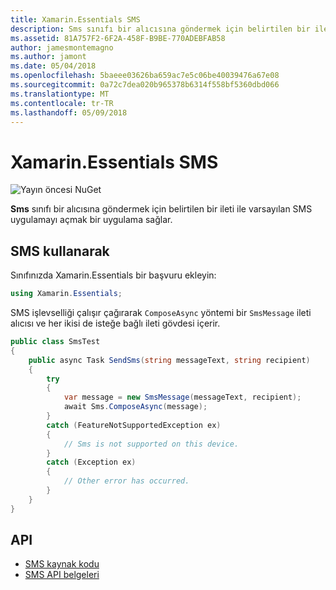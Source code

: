 ```yaml
---
title: Xamarin.Essentials SMS
description: Sms sınıfı bir alıcısına göndermek için belirtilen bir ileti ile varsayılan SMS uygulamayı açmak bir uygulama sağlar.
ms.assetid: 81A757F2-6F2A-458F-B9BE-770ADEBFAB58
author: jamesmontemagno
ms.author: jamont
ms.date: 05/04/2018
ms.openlocfilehash: 5baeee03626ba659ac7e5c06be40039476a67e08
ms.sourcegitcommit: 0a72c7dea020b965378b6314f558bf5360dbd066
ms.translationtype: MT
ms.contentlocale: tr-TR
ms.lasthandoff: 05/09/2018
---
```

# <a name="xamarinessentials-sms"></a>Xamarin.Essentials SMS

![Yayın öncesi NuGet](~/media/shared/pre-release.png)

**Sms** sınıfı bir alıcısına göndermek için belirtilen bir ileti ile varsayılan SMS uygulamayı açmak bir uygulama sağlar.

## <a name="using-sms"></a>SMS kullanarak

Sınıfınızda Xamarin.Essentials bir başvuru ekleyin:

```csharp
using Xamarin.Essentials;
```

SMS işlevselliği çalışır çağırarak `ComposeAsync` yöntemi bir `SmsMessage` ileti alıcısı ve her ikisi de isteğe bağlı ileti gövdesi içerir.

```csharp
public class SmsTest
{
    public async Task SendSms(string messageText, string recipient)
    {
        try
        {
            var message = new SmsMessage(messageText, recipient);
            await Sms.ComposeAsync(message);
        }
        catch (FeatureNotSupportedException ex)
        {
            // Sms is not supported on this device.
        }
        catch (Exception ex)
        {
            // Other error has occurred.
        }
    }
}
```

## <a name="api"></a>API

- [SMS kaynak kodu](https://github.com/xamarin/Essentials/tree/master/Essentials/Sms)
- [SMS API belgeleri](xref:Xamarin.Essentials.Sms)
